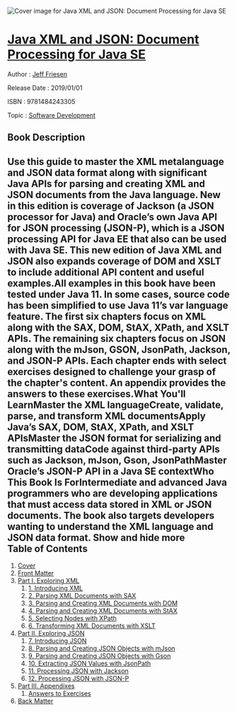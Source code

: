 ![Cover image for Java XML and JSON: Document Processing for Java SE](https://imgdetail.ebookreading.net/cover/cover/20200215/EB9781484243305.jpg)

[Java XML and JSON: Document Processing for Java SE](https://ebookreading.net/view/book/Java+XML+and+JSON%3A+Document+Processing+for+Java+SE-EB9781484243305_1.html "Java XML and JSON: Document Processing for Java SE")
====================================================================================================================

Author : [Jeff Friesen](https://ebookreading.net/search/author/Jeff+Friesen)

Release Date : 2019/01/01

ISBN : 9781484243305

Topic : [Software Development](https://ebookreading.net/search/category/software-development)

Book Description
-----------------

 Use this guide to master the XML metalanguage and JSON data format along with significant Java APIs for parsing and creating XML and JSON documents from the Java language. New in this edition is coverage of Jackson (a JSON processor for Java) and Oracle’s own Java API for JSON processing (JSON-P), which is a JSON processing API for Java EE that also can be used with Java SE. This new edition of Java XML and JSON also expands coverage of DOM and XSLT to include additional API content and useful examples.All examples in this book have been tested under Java 11. In some cases, source code has been simplified to use Java 11’s var language feature. The first six chapters focus on XML along with the SAX, DOM, StAX, XPath, and XSLT APIs. The remaining six chapters focus on JSON along with the mJson, GSON, JsonPath, Jackson, and JSON-P APIs. Each chapter ends with select exercises designed to challenge your grasp of the chapter's content. An appendix provides the answers to these exercises.What You'll LearnMaster the XML languageCreate, validate, parse, and transform XML documentsApply Java’s SAX, DOM, StAX, XPath, and XSLT APIsMaster the JSON format for serializing and transmitting dataCode against third-party APIs such as Jackson, mJson, Gson, JsonPathMaster Oracle’s JSON-P API in a Java SE contextWho This Book Is ForIntermediate and advanced Java programmers who are developing applications that must access data stored in XML or JSON documents. The book also targets developers wanting to understand the XML language and JSON data format.        Show and hide more                
Table of Contents
-----------------

1. [Cover](https://ebookreading.net/view/book/Java+XML+and+JSON%3A+Document+Processing+for+Java+SE-EB9781484243305_1.html)
1. [Front Matter](https://ebookreading.net/view/book/Java+XML+and+JSON%3A+Document+Processing+for+Java+SE-EB9781484243305_2.html)
1. [Part I. Exploring XML](https://ebookreading.net/view/book/Java+XML+and+JSON%3A+Document+Processing+for+Java+SE-EB9781484243305_3.html)
    1. [1. Introducing XML](https://ebookreading.net/view/book/Java+XML+and+JSON%3A+Document+Processing+for+Java+SE-EB9781484243305_4.html)
    1. [2. Parsing XML Documents with SAX](https://ebookreading.net/view/book/Java+XML+and+JSON%3A+Document+Processing+for+Java+SE-EB9781484243305_5.html)
    1. [3. Parsing and Creating XML Documents with DOM](https://ebookreading.net/view/book/Java+XML+and+JSON%3A+Document+Processing+for+Java+SE-EB9781484243305_6.html)
    1. [4. Parsing and Creating XML Documents with StAX](https://ebookreading.net/view/book/Java+XML+and+JSON%3A+Document+Processing+for+Java+SE-EB9781484243305_7.html)
    1. [5. Selecting Nodes with XPath](https://ebookreading.net/view/book/Java+XML+and+JSON%3A+Document+Processing+for+Java+SE-EB9781484243305_8.html)
    1. [6. Transforming XML Documents with XSLT](https://ebookreading.net/view/book/Java+XML+and+JSON%3A+Document+Processing+for+Java+SE-EB9781484243305_9.html)
1. [Part II. Exploring JSON](https://ebookreading.net/view/book/Java+XML+and+JSON%3A+Document+Processing+for+Java+SE-EB9781484243305_10.html)
    1. [7. Introducing JSON](https://ebookreading.net/view/book/Java+XML+and+JSON%3A+Document+Processing+for+Java+SE-EB9781484243305_11.html)
    1. [8. Parsing and Creating JSON Objects with mJson](https://ebookreading.net/view/book/Java+XML+and+JSON%3A+Document+Processing+for+Java+SE-EB9781484243305_12.html)
    1. [9. Parsing and Creating JSON Objects with Gson](https://ebookreading.net/view/book/Java+XML+and+JSON%3A+Document+Processing+for+Java+SE-EB9781484243305_13.html)
    1. [10. Extracting JSON Values with JsonPath](https://ebookreading.net/view/book/Java+XML+and+JSON%3A+Document+Processing+for+Java+SE-EB9781484243305_14.html)
    1. [11. Processing JSON with Jackson](https://ebookreading.net/view/book/Java+XML+and+JSON%3A+Document+Processing+for+Java+SE-EB9781484243305_15.html)
    1. [12. Processing JSON with JSON-P](https://ebookreading.net/view/book/Java+XML+and+JSON%3A+Document+Processing+for+Java+SE-EB9781484243305_16.html)
1. [Part III. Appendixes](https://ebookreading.net/view/book/Java+XML+and+JSON%3A+Document+Processing+for+Java+SE-EB9781484243305_17.html)
    1. [Answers to Exercises](https://ebookreading.net/view/book/Java+XML+and+JSON%3A+Document+Processing+for+Java+SE-EB9781484243305_18.html)
1. [Back Matter](https://ebookreading.net/view/book/Java+XML+and+JSON%3A+Document+Processing+for+Java+SE-EB9781484243305_19.html)
